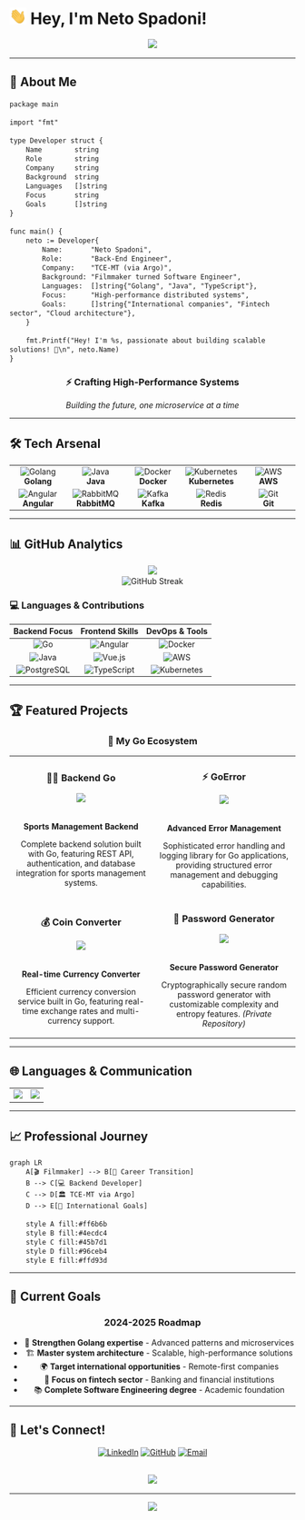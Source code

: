 # <img src="https://raw.githubusercontent.com/ABSphreak/ABSphreak/master/gifs/Hi.gif" width="30px"> Hey, I'm Neto Spadoni!

<div align="center">
  <img src="https://readme-typing-svg.herokuapp.com/?lines=Back-End+Engineer;Golang+Developer;Full+Stack+Developer;Always+Learning&font=Fira%20Code&center=true&width=380&height=50&duration=4000&pause=1000">
</div>

---

## 🚀 About Me

```golang
package main

import "fmt"

type Developer struct {
    Name        string
    Role        string
    Company     string
    Background  string
    Languages   []string
    Focus       string
    Goals       []string
}

func main() {
    neto := Developer{
        Name:       "Neto Spadoni",
        Role:       "Back-End Engineer",
        Company:    "TCE-MT (via Argo)",
        Background: "Filmmaker turned Software Engineer",
        Languages:  []string{"Golang", "Java", "TypeScript"},
        Focus:      "High-performance distributed systems",
        Goals:      []string{"International companies", "Fintech sector", "Cloud architecture"},
    }
    
    fmt.Printf("Hey! I'm %s, passionate about building scalable solutions! 🚀\n", neto.Name)
}
```

<div align="center">

### ⚡ Crafting High-Performance Systems
*Building the future, one microservice at a time*

</div>

---

## 🛠️ Tech Arsenal

<table align="center">
  <tr>
    <td align="center" width="96">
      <img src="https://skillicons.dev/icons?i=go" width="48" height="48" alt="Golang" />
      <br><strong>Golang</strong>
    </td>
    <td align="center" width="96">
      <img src="https://skillicons.dev/icons?i=java" width="48" height="48" alt="Java" />
      <br><strong>Java</strong>
    </td>
    <td align="center" width="96">
      <img src="https://skillicons.dev/icons?i=docker" width="48" height="48" alt="Docker" />
      <br><strong>Docker</strong>
    </td>
    <td align="center" width="96">
      <img src="https://skillicons.dev/icons?i=kubernetes" width="48" height="48" alt="Kubernetes" />
      <br><strong>Kubernetes</strong>
    </td>
    <td align="center" width="96">
      <img src="https://skillicons.dev/icons?i=aws" width="48" height="48" alt="AWS" />
      <br><strong>AWS</strong>
    </td>
  </tr>
  <tr>
    <td align="center" width="96">
      <img src="https://skillicons.dev/icons?i=angular" width="48" height="48" alt="Angular" />
      <br><strong>Angular</strong>
    </td>
    <td align="center" width="96">
      <img src="https://skillicons.dev/icons?i=rabbitmq" width="48" height="48" alt="RabbitMQ" />
      <br><strong>RabbitMQ</strong>
    </td>
    <td align="center" width="96">
      <img src="https://skillicons.dev/icons?i=kafka" width="48" height="48" alt="Kafka" />
      <br><strong>Kafka</strong>
    </td>
    <td align="center" width="96">
      <img src="https://skillicons.dev/icons?i=redis" width="48" height="48" alt="Redis" />
      <br><strong>Redis</strong>
    </td>
    <td align="center" width="96">
      <img src="https://skillicons.dev/icons?i=git" width="48" height="48" alt="Git" />
      <br><strong>Git</strong>
    </td>
  </tr>
</table>

---

## 📊 GitHub Analytics

<div align="center">
  
  <!-- Usando diferentes provedores mais estáveis -->
  <picture>
    <source 
      srcset="https://github-readme-stats-sigma-five.vercel.app/api?username=nespadoni&show_icons=true&count_private=true&theme=radical&hide_border=true"
      media="(prefers-color-scheme: dark)"
    />
    <img src="https://github-readme-stats-sigma-five.vercel.app/api?username=nespadoni&show_icons=true&count_private=true&theme=vue&hide_border=true" />
  </picture>

</div>

<div align="center">
  
  <!-- Streak stats alternativo -->
  <img src="https://streak-stats.demolab.com/?user=nespadoni&theme=highcontrast&hide_border=true&fire=00b4d8&ring=00b4d8&currStreakLabel=00b4d8" alt="GitHub Streak" />

</div>

### 💻 Languages & Contributions

<div align="center">

| **Backend Focus** | **Frontend Skills** | **DevOps & Tools** |
|:-----------------:|:-------------------:|:------------------:|
| ![Go](https://img.shields.io/badge/-Go-00ADD8?style=flat-square&logo=go&logoColor=white) | ![Angular](https://img.shields.io/badge/-Angular-DD0031?style=flat-square&logo=angular&logoColor=white) | ![Docker](https://img.shields.io/badge/-Docker-2496ED?style=flat-square&logo=docker&logoColor=white) |
| ![Java](https://img.shields.io/badge/-Java-007396?style=flat-square&logo=java&logoColor=white) | ![Vue.js](https://img.shields.io/badge/-Vue.js-4FC08D?style=flat-square&logo=vue.js&logoColor=white) | ![AWS](https://img.shields.io/badge/-AWS-232F3E?style=flat-square&logo=amazon-aws&logoColor=white) |
| ![PostgreSQL](https://img.shields.io/badge/-PostgreSQL-336791?style=flat-square&logo=postgresql&logoColor=white) | ![TypeScript](https://img.shields.io/badge/-TypeScript-3178C6?style=flat-square&logo=typescript&logoColor=white) | ![Kubernetes](https://img.shields.io/badge/-Kubernetes-326CE5?style=flat-square&logo=kubernetes&logoColor=white) |

</div>

---

## 🏆 Featured Projects

<div align="center">

### 🚀 My Go Ecosystem

<table>
  <tr>
    <td width="50%">
      <h3 align="center">🏃‍♂️ Backend Go</h3>
      <div align="center">
        <a href="https://github.com/nespadoni/backend-go">
          <img src="https://img.shields.io/badge/-Go-00ADD8?style=for-the-badge&logo=go&logoColor=white" />
        </a>
        <br><br>
        <p><strong>Sports Management Backend</strong></p>
        <p>Complete backend solution built with Go, featuring REST API, authentication, and database integration for sports management systems.</p>
      </div>
    </td>
    <td width="50%">
      <h3 align="center">⚡ GoError</h3>
      <div align="center">
        <a href="https://github.com/nespadoni/goerror">
          <img src="https://img.shields.io/badge/-Error_Handling-FF6B6B?style=for-the-badge&logo=go&logoColor=white" />
        </a>
        <br><br>
        <p><strong>Advanced Error Management</strong></p>
        <p>Sophisticated error handling and logging library for Go applications, providing structured error management and debugging capabilities.</p>
      </div>
    </td>
  </tr>
  <tr>
    <td width="50%">
      <h3 align="center">💰 Coin Converter</h3>
      <div align="center">
        <a href="https://github.com/nespadoni/coinconverter">
          <img src="https://img.shields.io/badge/-Currency_API-4ECDC4?style=for-the-badge&logo=go&logoColor=white" />
        </a>
        <br><br>
        <p><strong>Real-time Currency Converter</strong></p>
        <p>Efficient currency conversion service built in Go, featuring real-time exchange rates and multi-currency support.</p>
      </div>
    </td>
    <td width="50%">
      <h3 align="center">🔐 Password Generator</h3>
      <div align="center">
        <img src="https://img.shields.io/badge/-Security-45B7D1?style=for-the-badge&logo=go&logoColor=white" />
        <br><br>
        <p><strong>Secure Password Generator</strong></p>
        <p>Cryptographically secure random password generator with customizable complexity and entropy features. <em>(Private Repository)</em></p>
      </div>
    </td>
  </tr>
</table>

</div>

---

## 🌐 Languages & Communication

<table align="center">
  <tr>
    <td align="center">
      <img src="https://img.shields.io/badge/🇧🇷_Portuguese-Native-green?style=for-the-badge" />
    </td>
    <td align="center">
      <img src="https://img.shields.io/badge/🇺🇸_English-Professional-blue?style=for-the-badge" />
    </td>
  </tr>
</table>

---

## 📈 Professional Journey

```mermaid
graph LR
    A[🎬 Filmmaker] --> B[🔄 Career Transition]
    B --> C[💻 Backend Developer]
    C --> D[🏛️ TCE-MT via Argo]
    D --> E[🎯 International Goals]
    
    style A fill:#ff6b6b
    style B fill:#4ecdc4
    style C fill:#45b7d1
    style D fill:#96ceb4
    style E fill:#ffd93d
```

---

## 🎯 Current Goals

<div align="center">

### 2024-2025 Roadmap

- 🚀 **Strengthen Golang expertise** - Advanced patterns and microservices
- 🏗️ **Master system architecture** - Scalable, high-performance solutions  
- 🌍 **Target international opportunities** - Remote-first companies
- 🏦 **Focus on fintech sector** - Banking and financial institutions
- 📚 **Complete Software Engineering degree** - Academic foundation

</div>

---

## 🤝 Let's Connect!

<div align="center">
  
  [![LinkedIn](https://img.shields.io/badge/-LinkedIn-0077B5?style=for-the-badge&logo=linkedin&logoColor=white)](https://www.linkedin.com/in/netospadoni/)
  [![GitHub](https://img.shields.io/badge/-GitHub-181717?style=for-the-badge&logo=github&logoColor=white)](https://github.com/nespadoni)
  [![Email](https://img.shields.io/badge/-Email-D14836?style=for-the-badge&logo=gmail&logoColor=white)](mailto:your.email@example.com)

  <br>

  <img src="https://komarev.com/ghpvc/?username=nespadoni&color=00b4d8&style=for-the-badge&label=Profile+Views" />

</div>

---

<div align="center">
  <img src="https://capsule-render.vercel.app/api?type=waving&color=00b4d8&height=100&section=footer"/>
</div>
